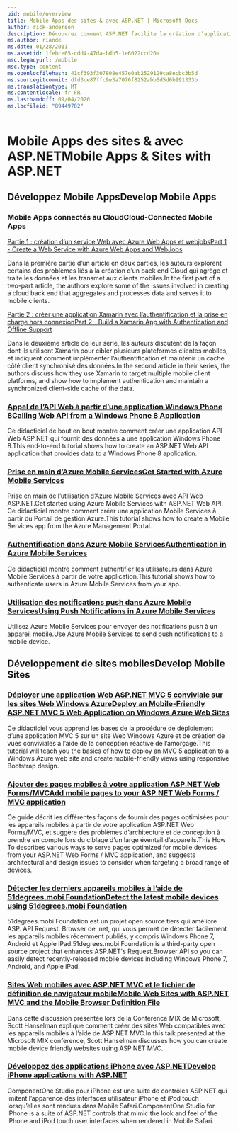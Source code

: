 ```yaml
---
uid: mobile/overview
title: Mobile Apps des sites & avec ASP.NET | Microsoft Docs
author: rick-anderson
description: Découvrez comment ASP.NET facilite la création d’applications Web mobiles
ms.author: riande
ms.date: 01/28/2011
ms.assetid: 1febce65-cdd4-47da-bdb5-1e6022ccd20a
msc.legacyurl: /mobile
msc.type: content
ms.openlocfilehash: 41cf393f307808e457e0ab2529129ca8ecbc3b5d
ms.sourcegitcommit: dfd3ce87ffc9e3a7076f8252abb5d5d6b991333b
ms.translationtype: MT
ms.contentlocale: fr-FR
ms.lasthandoff: 09/04/2020
ms.locfileid: "89449702"
---
```

# <a name="mobile-apps--sites-with-aspnet"></a><span data-ttu-id="ca07a-103">Mobile Apps des sites & avec ASP.NET</span><span class="sxs-lookup"><span data-stu-id="ca07a-103">Mobile Apps & Sites with ASP.NET</span></span>

## <a name="develop-mobile-apps"></a><span data-ttu-id="ca07a-104">Développez Mobile Apps</span><span class="sxs-lookup"><span data-stu-id="ca07a-104">Develop Mobile Apps</span></span>

### <a name="cloud-connected-mobile-apps"></a><span data-ttu-id="ca07a-105">Mobile Apps connectés au Cloud</span><span class="sxs-lookup"><span data-stu-id="ca07a-105">Cloud-Connected Mobile Apps</span></span>

[<span data-ttu-id="ca07a-106">Partie 1 : création d’un service Web avec Azure Web Apps et webjobs</span><span class="sxs-lookup"><span data-stu-id="ca07a-106">Part 1 - Create a Web Service with Azure Web Apps and WebJobs</span></span>](https://msdn.microsoft.com/magazine/mt185572)

<span data-ttu-id="ca07a-107">Dans la première partie d’un article en deux parties, les auteurs explorent certains des problèmes liés à la création d’un back end Cloud qui agrège et traite les données et les transmet aux clients mobiles.</span><span class="sxs-lookup"><span data-stu-id="ca07a-107">In the first part of a two-part article, the authors explore some of the issues involved in creating a cloud back end that aggregates and processes data and serves it to mobile clients.</span></span>

[<span data-ttu-id="ca07a-108">Partie 2 : créer une application Xamarin avec l’authentification et la prise en charge hors connexion</span><span class="sxs-lookup"><span data-stu-id="ca07a-108">Part 2 - Build a Xamarin App with Authentication and Offline Support</span></span>](https://msdn.microsoft.com/magazine/mt422581.aspx)

<span data-ttu-id="ca07a-109">Dans le deuxième article de leur série, les auteurs discutent de la façon dont ils utilisent Xamarin pour cibler plusieurs plateformes clientes mobiles, et indiquent comment implémenter l’authentification et maintenir un cache côté client synchronisé des données.</span><span class="sxs-lookup"><span data-stu-id="ca07a-109">In the second article in their series, the authors discuss how they use Xamarin to target multiple mobile client platforms, and show how to implement authentication and maintain a synchronized client-side cache of the data.</span></span>

### <a name="calling-web-api-from-a-windows-phone-8-application"></a>[<span data-ttu-id="ca07a-110">Appel de l’API Web à partir d’une application Windows Phone 8</span><span class="sxs-lookup"><span data-stu-id="ca07a-110">Calling Web API from a Windows Phone 8 Application</span></span>](../web-api/overview/mobile-clients/calling-web-api-from-a-windows-phone-8-application.md)

<span data-ttu-id="ca07a-111">Ce didacticiel de bout en bout montre comment créer une application API Web ASP.NET qui fournit des données à une application Windows Phone 8.</span><span class="sxs-lookup"><span data-stu-id="ca07a-111">This end-to-end tutorial shows how to create an ASP.NET Web API application that provides data to a Windows Phone 8 application.</span></span>

### <a name="get-started-with-azure-mobile-services"></a>[<span data-ttu-id="ca07a-112">Prise en main d’Azure Mobile Services</span><span class="sxs-lookup"><span data-stu-id="ca07a-112">Get Started with Azure Mobile Services</span></span>](https://azure.microsoft.com/documentation/articles/mobile-services-dotnet-backend-windows-store-dotnet-get-started?WT.mc_id=zumo_aspnet)

<span data-ttu-id="ca07a-113">Prise en main de l’utilisation d’Azure Mobile Services avec API Web ASP.NET.</span><span class="sxs-lookup"><span data-stu-id="ca07a-113">Get started using Azure Mobile Services with ASP.NET Web API.</span></span> <span data-ttu-id="ca07a-114">Ce didacticiel montre comment créer une application Mobile Services à partir du Portail de gestion Azure.</span><span class="sxs-lookup"><span data-stu-id="ca07a-114">This tutorial shows how to create a Mobile Services app from the Azure Management Portal.</span></span>

### <a name="authentication-in-azure-mobile-services"></a>[<span data-ttu-id="ca07a-115">Authentification dans Azure Mobile Services</span><span class="sxs-lookup"><span data-stu-id="ca07a-115">Authentication in Azure Mobile Services</span></span>](https://azure.microsoft.com/documentation/articles/mobile-services-dotnet-backend-windows-store-dotnet-get-started-users/?WT.mc_id=zumo_aspnet)

<span data-ttu-id="ca07a-116">Ce didacticiel montre comment authentifier les utilisateurs dans Azure Mobile Services à partir de votre application.</span><span class="sxs-lookup"><span data-stu-id="ca07a-116">This tutorial shows how to authenticate users in Azure Mobile Services from your app.</span></span>

### <a name="using-push-notifications-in-azure-mobile-services"></a>[<span data-ttu-id="ca07a-117">Utilisation des notifications push dans Azure Mobile Services</span><span class="sxs-lookup"><span data-stu-id="ca07a-117">Using Push Notifications in Azure Mobile Services</span></span>](https://azure.microsoft.com/documentation/articles/mobile-services-dotnet-backend-windows-store-dotnet-get-started-push/?WT.mc_id=zumo_aspnet)

<span data-ttu-id="ca07a-118">Utilisez Azure Mobile Services pour envoyer des notifications push à un appareil mobile.</span><span class="sxs-lookup"><span data-stu-id="ca07a-118">Use Azure Mobile Services to send push notifications to a mobile device.</span></span>

## <a name="develop-mobile-sites"></a><span data-ttu-id="ca07a-119">Développement de sites mobiles</span><span class="sxs-lookup"><span data-stu-id="ca07a-119">Develop Mobile Sites</span></span>

### <a name="deploy-an-mobile-friendly-aspnet-mvc-5-web-application-on-windows-azure-web-sites"></a>[<span data-ttu-id="ca07a-120">Déployer une application Web ASP.NET MVC 5 conviviale sur les sites Web Windows Azure</span><span class="sxs-lookup"><span data-stu-id="ca07a-120">Deploy an Mobile-Friendly ASP.NET MVC 5 Web Application on Windows Azure Web Sites</span></span>](https://docs.microsoft.com/azure/app-service-web/web-sites-dotnet-deploy-aspnet-mvc-mobile-app)

<span data-ttu-id="ca07a-121">Ce didacticiel vous apprend les bases de la procédure de déploiement d’une application MVC 5 sur un site Web Windows Azure et de création de vues conviviales à l’aide de la conception réactive de l’amorçage.</span><span class="sxs-lookup"><span data-stu-id="ca07a-121">This tutorial will teach you the basics of how to deploy an MVC 5 application to a Windows Azure web site and create mobile-friendly views using responsive Bootstrap design.</span></span>

### <a name="add-mobile-pages-to-your-aspnet-web-forms--mvc-application"></a>[<span data-ttu-id="ca07a-122">Ajouter des pages mobiles à votre application ASP.NET Web Forms/MVC</span><span class="sxs-lookup"><span data-stu-id="ca07a-122">Add mobile pages to your ASP.NET Web Forms / MVC application</span></span>](../whitepapers/add-mobile-pages-to-your-aspnet-web-forms-mvc-application.md)

<span data-ttu-id="ca07a-123">Ce guide décrit les différentes façons de fournir des pages optimisées pour les appareils mobiles à partir de votre application ASP.NET Web Forms/MVC, et suggère des problèmes d’architecture et de conception à prendre en compte lors du ciblage d’un large éventail d’appareils.</span><span class="sxs-lookup"><span data-stu-id="ca07a-123">This How To describes various ways to serve pages optimized for mobile devices from your ASP.NET Web Forms / MVC application, and suggests architectural and design issues to consider when targeting a broad range of devices.</span></span>

### <a name="detect-the-latest-mobile-devices-using-51degreesmobi-foundation"></a>[<span data-ttu-id="ca07a-124">Détecter les derniers appareils mobiles à l’aide de 51degrees.mobi Foundation</span><span class="sxs-lookup"><span data-stu-id="ca07a-124">Detect the latest mobile devices using 51degrees.mobi Foundation</span></span>](https://github.com/51Degrees/dotNET-Device-Detection)

<span data-ttu-id="ca07a-125">51degrees.mobi Foundation est un projet open source tiers qui améliore ASP. API Request. Browser de .net, qui vous permet de détecter facilement les appareils mobiles récemment publiés, y compris Windows Phone 7, Android et Apple iPad.</span><span class="sxs-lookup"><span data-stu-id="ca07a-125">51degrees.mobi Foundation is a third-party open source project that enhances ASP.NET's Request.Browser API so you can easily detect recently-released mobile devices including Windows Phone 7, Android, and Apple iPad.</span></span>

### <a name="mobile-web-sites-with-aspnet-mvc-and-the-mobile-browser-definition-file"></a>[<span data-ttu-id="ca07a-126">Sites Web mobiles avec ASP.NET MVC et le fichier de définition de navigateur mobile</span><span class="sxs-lookup"><span data-stu-id="ca07a-126">Mobile Web Sites with ASP.NET MVC and the Mobile Browser Definition File</span></span>](http://www.hanselman.com/blog/MixMobileWebSitesWithASPNETMVCAndTheMobileBrowserDefinitionFile.aspx)

<span data-ttu-id="ca07a-127">Dans cette discussion présentée lors de la Conférence MIX de Microsoft, Scott Hanselman explique comment créer des sites Web compatibles avec les appareils mobiles à l’aide de ASP.NET MVC.</span><span class="sxs-lookup"><span data-stu-id="ca07a-127">In this talk presented at the Microsoft MIX conference, Scott Hanselman discusses how you can create mobile device friendly websites using ASP.NET MVC.</span></span>

### <a name="develop-iphone-applications-with-aspnet"></a>[<span data-ttu-id="ca07a-128">Développez des applications iPhone avec ASP.NET</span><span class="sxs-lookup"><span data-stu-id="ca07a-128">Develop iPhone applications with ASP.NET</span></span>](https://www.componentsource.com/product/componentone-studio-for-iphone)

<span data-ttu-id="ca07a-129">ComponentOne Studio pour iPhone est une suite de contrôles ASP.NET qui imitent l’apparence des interfaces utilisateur iPhone et iPod touch lorsqu’elles sont rendues dans Mobile Safari.</span><span class="sxs-lookup"><span data-stu-id="ca07a-129">ComponentOne Studio for iPhone is a suite of ASP.NET controls that mimic the look and feel of the iPhone and iPod touch user interfaces when rendered in Mobile Safari.</span></span>
